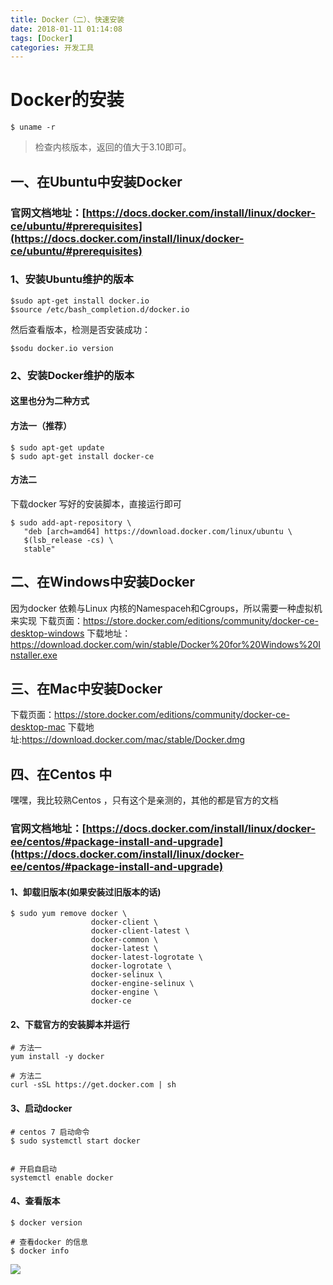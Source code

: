 ```yaml
---
title: Docker（二）、快速安装
date: 2018-01-11 01:14:08
tags: [Docker]
categories: 开发工具
---
```

# Docker的安装
```
$ uname -r
```
> 检查内核版本，返回的值大于3.10即可。

## 一、在Ubuntu中安装Docker
### 官网文档地址：[https://docs.docker.com/install/linux/docker-ce/ubuntu/#prerequisites](https://docs.docker.com/install/linux/docker-ce/ubuntu/#prerequisites)

### 1、安装Ubuntu维护的版本
```
$sudo apt-get install docker.io
$source /etc/bash_completion.d/docker.io
```
然后查看版本，检测是否安装成功：
```
$sodu docker.io version
```
### 2、安装Docker维护的版本
#### 这里也分为二种方式
#### 方法一（推荐）
```
$ sudo apt-get update
$ sudo apt-get install docker-ce
```
#### 方法二
下载docker 写好的安装脚本，直接运行即可
```
$ sudo add-apt-repository \
   "deb [arch=amd64] https://download.docker.com/linux/ubuntu \
   $(lsb_release -cs) \
   stable"
```


## 二、在Windows中安装Docker
因为docker 依赖与Linux 内核的Namespaceh和Cgroups，所以需要一种虚拟机来实现
下载页面：https://store.docker.com/editions/community/docker-ce-desktop-windows
下载地址：https://download.docker.com/win/stable/Docker%20for%20Windows%20Installer.exe


## 三、在Mac中安装Docker
下载页面：https://store.docker.com/editions/community/docker-ce-desktop-mac
下载地址:https://download.docker.com/mac/stable/Docker.dmg

## 四、在Centos 中
嘿嘿，我比较熟Centos ，只有这个是亲测的，其他的都是官方的文档
### 官网文档地址：[https://docs.docker.com/install/linux/docker-ee/centos/#package-install-and-upgrade](https://docs.docker.com/install/linux/docker-ee/centos/#package-install-and-upgrade)
#### 1、卸载旧版本(如果安装过旧版本的话)
```
$ sudo yum remove docker \
                  docker-client \
                  docker-client-latest \
                  docker-common \
                  docker-latest \
                  docker-latest-logrotate \
                  docker-logrotate \
                  docker-selinux \
                  docker-engine-selinux \
                  docker-engine \
                  docker-ce
```
#### 2、下载官方的安装脚本并运行
```
# 方法一 
yum install -y docker

# 方法二
curl -sSL https://get.docker.com | sh
```
#### 3、启动docker
```
# centos 7 启动命令 
$ sudo systemctl start docker


# 开启自启动
systemctl enable docker
```
#### 4、查看版本
```
$ docker version

# 查看docker 的信息
$ docker info
```
![](90816.png)
